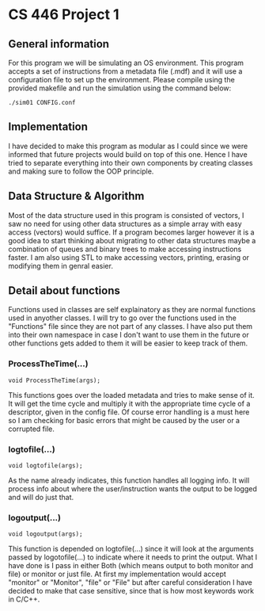 # CS 446 Project 1

## General information
For this program we will be simulating an OS environment. This program
accepts a set of instructions from a metadata file (.mdf) and it will
use a configuration file to set up the environment.
Please compile using the provided makefile and run the simulation using the command
below:

```
./sim01 CONFIG.conf
```
## Implementation
I have decided to make this program as modular as I could since we were
informed that future projects would build on top of this one. Hence I
have tried to separate everything into their own components by creating
classes and making sure to follow the OOP principle.

## Data Structure & Algorithm
Most of the data structure used in this program is consisted of
vectors, I saw no need for using other data structures as a simple
array with easy access (vectors) would suffice. If a program becomes larger however it is a good idea to start thinking about migrating to other data structures maybe a combination of queues and binary trees to make accessing instructions faster.
I am also using STL to make accessing vectors, printing, erasing or modifying them in genral easier.

## Detail about functions
Functions used in classes are self explainatory as they are normal functions used in anyother classes. I will try to go over the functions used in the \"Functions\" file since they are not part of any classes. I have also put them into their own namespace in case I don't want to use them in the future or other functions gets added to them it will be easier to keep track of them.

### ProcessTheTime(...)

```
void ProcessTheTime(args);
```

This functions goes over the loaded metadata and tries to make sense of it. It will get the time cycle and multiply it with the appropriate time cycle of a descriptor, given in the config file.
Of course error handling is a must here so I am checking for basic errors that might be caused by the user or a corrupted file.

### logtofile(...)

```
void logtofile(args);
```
As the name already indicates, this function handles all logging info. It will process info about where the user/instruction wants the output to be logged and will do just that.

### logoutput(...)

```
void logoutput(args);
```
This function is depended on logtofile(...) since it will look at the arguments passed by logotofile(...) to indicate where it needs to print the output. What I have done is I pass in either Both (which means output to both monitor and file) or monitor or just file. At first my implementation would accept "monitor" or "Monitor", "file" or "File" but after careful consideration I have decided to make that case sensitive, since that is how most keywords work in C/C++.


